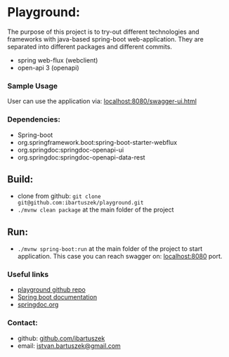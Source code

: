 # Playground:
The purpose of this project is to try-out different technologies and frameworks with java-based
spring-boot web-application. They are separated into different packages and different commits.
 - spring web-flux (webclient)
 - open-api 3 (openapi)

### Sample Usage
User can use the application via:
<a href=http://localhost:8080/swagger-ui.html#/>localhost:8080/swagger-ui.html</a>

### Dependencies:
 - Spring-boot
 - org.springframework.boot:spring-boot-starter-webflux
 - org.springdoc:springdoc-openapi-ui
 - org.springdoc:springdoc-openapi-data-rest

## Build:
 - clone from github: `git clone git@github.com:ibartuszek/playground.git`
 - `./mvnw clean package` at the main folder of the project

## Run:
 
 - `./mvnw spring-boot:run` at the main folder of the project to start application. This case you can reach swagger on: <a href=http://localhost:8080/swagger-ui.html#/>localhost:8080</a> port.

### Useful links
- <a href="https://github.com/ibartuszek/playground">playground github repo</a>
- <a href="https://docs.spring.io/spring-boot/docs/current/reference/htmlsingle/">Spring boot documentation</a>
- <a href="https://springdoc.org">springdoc.org</a>

### Contact:
- github: <a href="https://github.com/ibartuszek">github.com/ibartuszek</a>
- email: <a href="mailto:istvan.bartuszek@gmail.com">istvan.bartuszek@gmail.com</a>